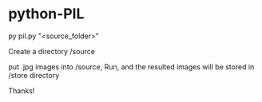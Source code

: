 # python-PIL
py pil.py "<source_folder>"

Create a directory /source

put .jpg images into /source,
Run, and the resulted images will be stored in /store
directory

Thanks!